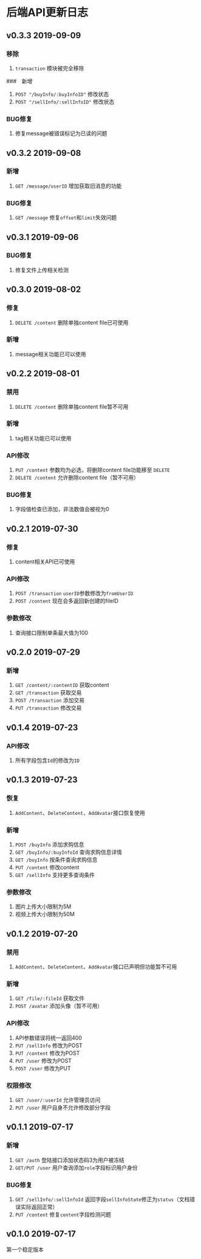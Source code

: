 # 后端API更新日志
## v0.3.3 2019-09-09
### 移除
1. `transaction` 模块被完全移除

###　新增
1. `POST "/buyInfo/:buyInfoID"` 修改状态
2. `POST "/sellInfo/:sellInfoID"` 修改状态

### BUG修复
1. 修复message被错误标记为已读的问题

## v0.3.2 2019-09-08
### 新增
1. `GET /message/userID` 增加获取旧消息的功能

### BUG修复
1. `GET /message` 修复`offset`和`limit`失效问题

## v0.3.1 2019-09-06
### BUG修复
1. 修复文件上传相关检测

## v0.3.0 2019-08-02
### 修复
1. `DELETE /content` 删除单独content file已可使用

### 新增
1. message相关功能已可以使用

## v0.2.2 2019-08-01
### 禁用
1. `DELETE /content` 删除单独content file暂不可用

### 新增
1. tag相关功能已可以使用

### API修改
1. `PUT /content` 参数均为必选，将删除content file功能移至 `DELETE`
2. `DELETE /content` 允许删除content file（暂不可用）

### BUG修复
1. 字段值检查已添加，非法数值会被视为0

## v0.2.1 2019-07-30
### 修复
1. content相关API已可使用

### API修改
1. `POST /transaction` `userID`参数修改为`fromUserID`
2. `POST /content` 现在会多返回新创建的fileID

### 参数修改
1. 查询接口限制单条最大值为100

## v0.2.0 2019-07-29
### 新增
1. `GET /content/:contentID` 获取content
2. `GET /transaction` 获取交易
3. `POST /transaction` 添加交易
4. `PUT /transaction` 修改交易

## v0.1.4 2019-07-23
### API修改
1. 所有字段包含`Id`的修改为`ID`

## v0.1.3 2019-07-23
### 恢复
1. `AddContent`、`DeleteContent`、`AddAvatar`接口恢复使用

### 新增
1. `POST /buyInfo` 添加求购信息
2. `GET /buyInfo/:buyInfoId` 查询求购信息详情
3. `GET /buyInfo` 按条件查询求购信息
4. `PUT /content` 修改content
5. `GET /sellInfo` 支持更多查询条件

### 参数修改
1. 图片上传大小限制为5M
2. 视频上传大小限制为50M

## v0.1.2 2019-07-20
### 禁用
1. `AddContent`、`DeleteContent`、`AddAvatar`接口已声明但功能暂不可用

### 新增
1. `GET /file/:fileId` 获取文件
2. `POST /avatar` 添加头像（暂不可用）

### API修改
1. API参数错误将统一返回400
2. `PUT /sellInfo` 修改为POST
3. `PUT /content` 修改为POST
4. `PUT /user` 修改为POST
5. `POST /user` 修改为PUT

### 权限修改
1. `GET /user/:userId` 允许管理员访问
2. `PUT /user` 用户自身不允许修改部分字段

## v0.1.1 2019-07-17
### 新增
1. `GET /auth` 登陆接口添加状态码3为用户被冻结
2. `GET/PUT /user` 用户查询添加`role`字段标识用户身份

### BUG修复
1. `GET /sellInfo/:sellInfoId` 返回字段`sellInfoState`修正为`status`（文档错误实际返回正常）
2. `PUT /content` 修复`content`字段检测问题

## v0.1.0 2019-07-17
第一个稳定版本